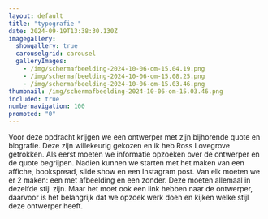 ```yaml
---
layout: default
title: "typografie "
date: 2024-09-19T13:38:30.130Z
imagegallery:
  showgallery: true
  carouselgrid: carousel
  galleryImages:
    - /img/scherm­afbeelding-2024-10-06-om-15.04.19.png
    - /img/scherm­afbeelding-2024-10-06-om-15.08.25.png
    - /img/scherm­afbeelding-2024-10-06-om-15.03.46.png
thumbnail: /img/scherm­afbeelding-2024-10-06-om-15.03.46.png
included: true
numbernavigation: 100
promoted: "0"
---
```

Voor deze opdracht krijgen we een ontwerper met zijn bijhorende quote en biografie. Deze zijn willekeurig gekozen en ik heb Ross Lovegrove getrokken. Als eerst moeten we informatie opzoeken over de ontwerper en de quote begrijpen. Nadien kunnen we starten met het maken van een affiche, bookspread, slide show en een Instagram post. Van elk moeten we er 2 maken: een met afbeelding en een zonder. Deze moeten allemaal in dezelfde stijl zijn. Maar het moet ook een link hebben naar de ontwerper, daarvoor is het belangrijk dat we opzoek werk doen en kijken welke stijl deze ontwerper heeft.